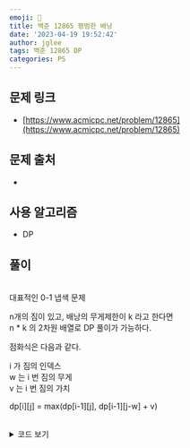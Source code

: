 ```yaml
---
emoji: 🧢
title: 백준 12865 평범한 배낭
date: '2023-04-19 19:52:42'
author: jglee
tags: 백준 12865 DP
categories: PS
---
```


## 문제 링크

- [https://www.acmicpc.net/problem/12865](https://www.acmicpc.net/problem/12865)

## 문제 출처

- 

## 사용 알고리즘

- DP

## 풀이

<br/>
대표적인 0-1 냅색 문제 <br/>

n개의 짐이 있고, 배낭의 무게제한이 k 라고 한다면 <br/>
n * k 의 2차원 배열로 DP 풀이가 가능하다. <br/>

점화식은 다음과 같다. <br/>

i 가 짐의 인덱스 <br/>
w 는 i 번 짐의 무게 <br/>
v 는 i 번 짐의 가치 <br/>

dp[i][j] = max(dp[i-1][j], dp[i-1][j-w] + v)


<br/>

<details>
<summary>코드 보기</summary>

```C
#include <bits/stdc++.h>
using namespace std;
int dp[105][100010];
int main() {
  ios::sync_with_stdio(0);
  cin.tie(0);
  int n, k;
  cin >> n >> k;
  vector<pair<int, int>> items;
  for (int i = 0; i < n; i++) {
    int w, v;
    cin >> w >> v;
    items.push_back({w, v});
  }
  for (int i = 1; i <= n; i++) {
    for (int j = 1; j <= k; j++) {
      dp[i][j] = dp[i - 1][j];
      auto [w, v] = items[i - 1];
      if (j - w >= 0) dp[i][j] = max(dp[i][j], dp[i - 1][j - w] + v);
    }
  }

  cout << dp[n][k];
}
```

</details>

<br/>

```toc

```